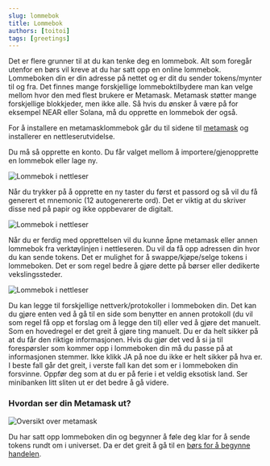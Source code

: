 ```yaml
---
slug: lommebok
title: Lommebok   
authors: [toitoi]
tags: [greetings]
---
```


Det er flere grunner til at du kan tenke deg en lommebok. Alt som foregår utenfor en børs vil kreve at du har satt opp en online lommebok. Lommeboken din er din adresse på nettet og er dit du sender tokens/mynter til og fra. Det finnes mange forskjellige lommeboktilbydere man kan velge mellom hvor den med flest brukere er Metamask. Metamask støtter mange forskjellige blokkjeder, men ikke alle. Så hvis du ønsker å være på for eksempel NEAR eller Solana, må du opprette en lommebok der også. 

For å installere en metamasklommebok går du til sidene til [metamask](https://metamask.io/download/) og installerer en nettleserutvidelse. 

Du må så opprette en konto. Du får valget mellom å importere/gjenopprette en lommebok eller lage ny. 

![Lommebok i nettleser](/img/ny_lommebok.png "Opprette ny lommebok")

Når du trykker på å opprette en ny taster du først et passord og så vil du få generert et mnemonic (12 autogenererte ord). Det er viktig at du skriver disse ned på papir og ikke oppbevarer de digitalt. 

![Lommebok i nettleser](/img/mnemonic.png "Opprette konto")
 
Når du er ferdig med opprettelsen vil du kunne åpne metamask eller annen lommebok fra verktøylinjen i nettleseren. Du vil da få opp adressen din hvor du kan sende tokens. Det er mulighet for å swappe/kjøpe/selge tokens i lommeboken. Det er som regel bedre å gjøre dette på børser eller dedikerte vekslingssteder. 

![Lommebok i nettleser](/img/verktøylinje.png "Verktøylinje")

Du kan legge til forskjellige nettverk/protokoller i lommeboken din. Det kan du gjøre enten ved å gå til en side som benytter en annen protokoll (du vil som regel få opp et forslag om å legge den til) eller ved å gjøre det manuelt. Som en hovedregel er det greit å gjøre ting manuelt. Du er da helt sikker på at du får den riktige informasjonen. Hvis du gjør det ved å si ja til forespørsler som kommer opp i lommeboken din må du passe på at informasjonen stemmer. Ikke klikk JA på noe du ikke er helt sikker på hva er. I beste fall går det greit, i verste fall kan det som er i lommeboken din forsvinne. Oppfør deg som at du er på ferie i et veldig eksotisk land. Ser minibanken litt sliten ut er det bedre å gå videre. 

### Hvordan ser din Metamask ut?

![Oversikt over metamask](/img/metamask.png "Metamask")


Du har satt opp lommeboken din og begynner å føle deg klar for å sende tokens rundt om i universet. Da er det greit å gå til en [børs for å begynne handelen](/docs/hvordan/handelsplattform).
